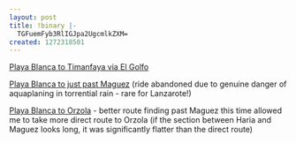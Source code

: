 ```yaml
---
layout: post
title: !binary |-
  TGFuemFyb3RlIGJpa2UgcmlkZXM=
created: 1272318501
---
```

<a href="http://connect.garmin.com/activity/31389590">Playa Blanca to Timanfaya via El Golfo</a>

<a href="http://connect.garmin.com/activity/31389579">Playa Blanca to just past Maguez</a> (ride abandoned due to genuine danger of aquaplaning in torrential rain - rare for Lanzarote!)

<a href="http://connect.garmin.com/activity/31389567">Playa Blanca to Orzola</a> - better route finding past Maguez this time allowed me to take more direct route to Orzola (if the section between Haria and Maguez looks long, it was significantly flatter than the direct route)
